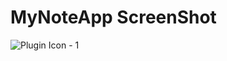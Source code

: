# MyNoteApp ScreenShot
![Plugin Icon - 1](https://user-images.githubusercontent.com/32968170/94986441-0dc08c80-0574-11eb-9da3-5e56f3d8d4c6.png)

